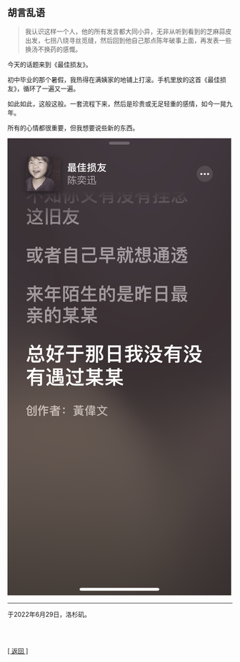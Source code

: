 ## 胡言乱语

> 我认识这样一个人，他的所有发言都大同小异，无非从听到看到的芝麻蒜皮出发，七拐八绕寻丝觅缝，然后回到他自己那点陈年破事上面，再发表一些换汤不换药的感慨。

今天的话题来到《最佳损友》。

初中毕业的那个暑假，我热得在满姨家的地铺上打滚。手机里放的这首《最佳损友》，循环了一遍又一遍。

如此如此，这般这般。一套流程下来，然后是珍贵或无足轻重的感情，如今一晃九年。

所有的心情都很重要，但我想要说些新的东西。

![](胡言乱语_2022年6月29日.assets/00.png)

------

于2022年6月29日，洛杉矶。

<br>

<br>

[[ 返回 ]](../navigation.md)

